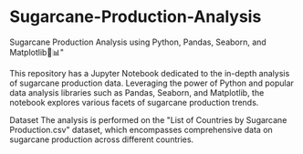 # Sugarcane-Production-Analysis
Sugarcane Production Analysis using Python, Pandas, Seaborn, and Matplotlib🌿📊"

This repository has a Jupyter Notebook dedicated to the in-depth analysis of sugarcane production data. Leveraging the power of Python and popular data analysis libraries such as Pandas, Seaborn, and Matplotlib, the notebook explores various facets of sugarcane production trends.

Dataset
The analysis is performed on the "List of Countries by Sugarcane Production.csv" dataset, which encompasses comprehensive data on sugarcane production across different countries.
